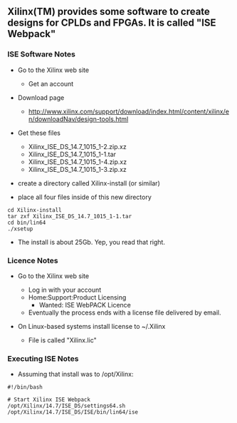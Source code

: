 

## Xilinx(TM) provides some software to create designs for CPLDs and FPGAs. It is called "ISE Webpack"

### ISE Software Notes

* Go to the Xilinx web site
  * Get an account

* Download page
  * http://www.xilinx.com/support/download/index.html/content/xilinx/en/downloadNav/design-tools.html

* Get these files
  * Xilinx_ISE_DS_14.7_1015_1-2.zip.xz
  * Xilinx_ISE_DS_14.7_1015_1-1.tar
  * Xilinx_ISE_DS_14.7_1015_1-4.zip.xz
  * Xilinx_ISE_DS_14.7_1015_1-3.zip.xz

* create a directory called Xilinx-install (or similar)
* place all four files inside of this new directory

``` 
cd Xilinx-install
tar zxf Xilinx_ISE_DS_14.7_1015_1-1.tar
cd bin/lin64
./xsetup
```
* The install is about 25Gb. Yep, you read that right.

### Licence Notes

* Go to the Xilinx web site
  * Log in with your account
  * Home:Support:Product Licensing
    * Wanted:  ISE WebPACK Licence
  * Eventually the process ends with a license file delivered by email.

* On Linux-based systems install license to ~/.Xilinx
  * File is called "Xilinx.lic"

### Executing ISE Notes

* Assuming that install was to /opt/Xilinx:

```
#!/bin/bash

# Start Xilinx ISE Webpack
/opt/Xilinx/14.7/ISE_DS/settings64.sh
/opt/Xilinx/14.7/ISE_DS/ISE/bin/lin64/ise
```

